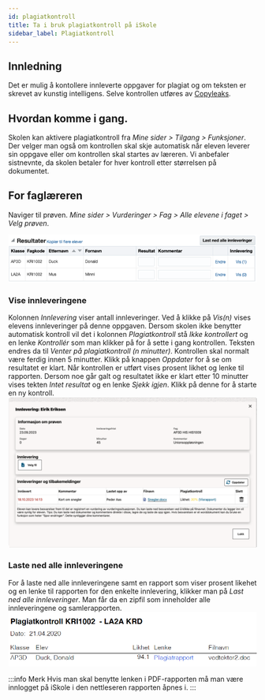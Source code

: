 ```yaml
---
id: plagiatkontroll
title: Ta i bruk plagiatkontroll på iSkole
sidebar_label: Plagiatkontroll
---
```


## Innledning
Det er mulig å kontollere innleverte oppgaver for plagiat og om teksten er skrevet av kunstig intelligens. Selve kontrollen utføres av [Copyleaks](https://copyleaks.com).

## Hvordan komme i gang. 
Skolen kan aktivere plagiatkontroll fra _Mine sider > Tilgang > Funksjoner_. Der velger man også om kontrollen skal skje automatisk når eleven leverer sin oppgave eller om kontrollen skal startes av læreren. Vi anbefaler sistnevnte, da skolen betaler for hver kontroll etter størrelsen på dokumentet.

## For faglæreren
Naviger til prøven. _Mine sider > Vurderinger > Fag > Alle elevene i faget > Velg prøven_. 

![Oversikt over antall innleveringer](/img/innleveringer.png)
 
### Vise innleveringene
Kolonnen _Innlevering_ viser antall innleveringer. Ved å klikke på _Vis(n)_ vises elevens innleveringer på denne oppgaven. Dersom skolen ikke benytter automatisk kontroll vil det i kolonnen _Plagiatkontroll_ stå _Ikke kontrollert_ og en lenke _Kontrollér_ som man klikker på for å sette i gang kontrollen. Teksten endres da til _Venter på plagiatkontroll (n minutter)_. Kontrollen skal normalt være ferdig innen 5 minutter. Klikk på knappen _Oppdater_ for å se om resultatet er klart. Når kontrollen er utført vises prosent likhet og lenke til rapporten. Dersom noe går galt og resultatet ikke er klart etter 10 minutter vises tekten _Intet resultat_ og en lenke _Sjekk igjen_. Klikk på denne for å starte en ny kontroll.
![Oversikt over elevs innleveringer](/img/innlevering_vis.png)


### Laste ned alle innleveringene
For å laste ned alle innleveringene samt en rapport som viser prosent likehet og en lenke til rapporten for den enkelte innlevering, klikker man på _Last ned alle innleveringer_. Man får da en zipfil som inneholder alle innleveringene og samlerapporten.
![Oversikt over antall innleveringer](/img/innlevering_rapport.png)

:::info Merk
Hvis man skal benytte lenken i PDF-rapporten må man være innlogget på iSkole i den nettleseren rapporten åpnes i.
:::

